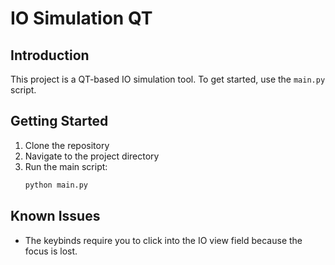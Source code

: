 # IO Simulation QT

## Introduction

This project is a QT-based IO simulation tool. To get started, use the `main.py` script.

## Getting Started

1. Clone the repository
2. Navigate to the project directory
3. Run the main script:
   ```sh
   python main.py
   ```

## Known Issues

- The keybinds require you to click into the IO view field because the focus is lost.
